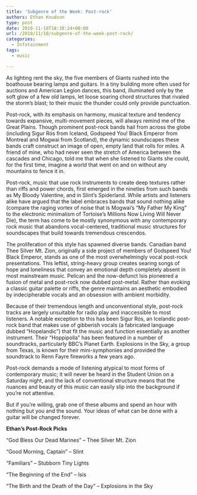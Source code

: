 ```yaml
---
title: 'Subgenre of the Week: Post-rock'
authors: Ethan Knudson
type: post
date: 2010-11-18T18:38:24+00:00
url: /2010/11/18/subgenre-of-the-week-post-rock/
categories:
  - Infotainment
tags:
  - music

---
```

As lighting rent the sky, the five members of Giants rushed into the boathouse bearing lamps and guitars. In a tiny building more often used for auctions and American Legion dances, this band, illuminated only by the soft glow of a few old lamps, let loose soaring chord structures that rivaled the storm’s blast; to their music the thunder could only provide punctuation.

Post-rock, with its emphasis on harmony, musical texture and tendency towards expansive, multi-movement pieces, will always remind me of the Great Plains. Though prominent post-rock bands hail from across the globe (including Sigur Rós from Iceland, Godspeed You! Black Emperor from Montreal and Mogwai from Scotland), the dynamic soundscapes these bands craft construct an image of open, empty land that rolls for miles. A friend of mine, who had never seen the stretch of America between the cascades and Chicago, told me that when she listened to Giants she could, for the first time, imagine a world that went on and on without any mountains to fence it in.

Post-rock, music that use rock instruments to create deep textures rather than riffs and power chords, first emerged in the nineties from such bands as My Bloody Valentine, and in Slint’s Spiderland. While artists and listeners alike have argued that the label embraces bands that sound nothing alike (compare the raging vortex of noise that is Mogwai’s “My Father My King” to the electronic minimalism of Tortoise’s Millions Now Living Will Never Die), the term has come to be mostly synonymous with any contemporary rock music that abandons vocal-centered, traditional music structures for soundscapes that build towards tremendous crescendos.

The proliferation of this style has spawned diverse bands. Canadian band Thee Silver Mt. Zion, originally a side project of members of Godspeed You! Black Emperor, stands as one of the most overwhelmingly vocal post-rock presentations. This leftist, string-heavy group creates searing songs of hope and loneliness that convey an emotional depth completely absent in most mainstream music. Pelican and the now-defunct Isis pioneered a fusion of metal and post-rock now dubbed post-metal. Rather than evoking a classic guitar palette or riffs, the genre maintains an aesthetic embodied by indecipherable vocals and an obsession with ambient morbidity.

Because of their tremendous length and unconventional style, post-rock tracks are largely unsuitable for radio play and inaccessible to most listeners. A notable exception to this has been Sigur Rós, an Icelandic post-rock band that makes use of gibberish vocals (a fabricated language dubbed “Hopelandic”) that fit the music and function essentially as another instrument. Their “Hoppípolla” has been featured in a number of soundtracks, particularly BBC’s Planet Earth. Explosions in the Sky, a group from Texas, is known for their mini-symphonies and provided the soundtrack to Renn Fayre fireworks a few years ago.

Post-rock demands a mode of listening atypical to most forms of contemporary music; it will never be heard in the Student Union on a Saturday night, and the lack of conventional structure means that the nuances and beauty of this music can easily slip into the background if you’re not attentive.

But if you’re willing, grab one of these albums and spend an hour with nothing but you and the sound. Your ideas of what can be done with a guitar will be changed forever.

**Ethan&#8217;s Post-Rock Picks**

&#8220;God Bless Our Dead Marines&#8221; &#8211; Thee Silver Mt. Zion

&#8220;Good Morning, Captain&#8221; &#8211; Slint

&#8220;Familiars&#8221; &#8211; Stubborn Tiny Lights

&#8220;The Beginning of the End&#8221; &#8211; Isis

&#8220;The Birth and the Death of the Day&#8221; &#8211; Explosions in the Sky